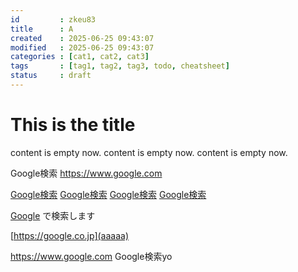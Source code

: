 ```yaml
---
id         : zkeu83
title      : A
created    : 2025-06-25 09:43:07
modified   : 2025-06-25 09:43:07
categories : [cat1, cat2, cat3]
tags       : [tag1, tag2, tag3, todo, cheatsheet]
status     : draft
---
```


# This is the title

content is empty now.
content is empty now.
content is empty now.


Google検索
https://www.google.com

[Google検索](https://www.google.com)
[Google検索](https://www.google.com)
[Google検索](https://www.google.com)
[Google検索](https://www.google.com)

[Google](https://www.google.com) で検索します

[https://google.co.jp](aaaaa)

https://www.google.com
Google検索yo

